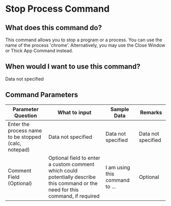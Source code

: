 <!--TITLE: Stop Process Command -->
<!-- SUBTITLE: a command in the Programs/Process Commands group -->
# Stop Process Command


## What does this command do?
This command allows you to stop a program or a process. You can use the name of the process 'chrome'. Alternatively, you may use the Close Window or Thick App Command instead.


## When would I want to use this command?
Data not specified


## Command Parameters
| Parameter Question   	| What to input  	|  Sample Data 	| Remarks  	|
| ---                    | ---               | ---           | ---       |
|Enter the process name to be stopped (calc, notepad)|Data not specified|Data not specified|Data not specified|
|Comment Field (Optional)|Optional field to enter a custom comment which could potentially describe this command or the need for this command, if required|I am using this command to ...|Optional|



